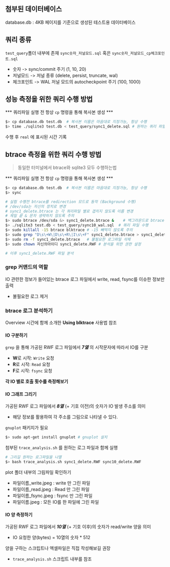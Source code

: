 ## 첨부된 데이터베이스
database.db : 4KB 페이지를 기준으로 생성된 테스트용 데이터베이스
## 쿼리 종류
`test_query`폴더 내부에 존재
`sync숫자_저널모드.sql` 혹은 `sync숫자_저널모드_cp체크포인트.sql`
- 숫자 -> sync/commit 주기 (1, 10, 20)
- 저널모드 -> 저널 종류 (delete, persist, truncate, wal)
- 체크포인트 -> WAL 저널 모드의 autocheckpoint 주기 (100, 1000)

## 성능 측정을 위한 쿼리 수행 방법
*** 쿼리파일 실행 전 항상 `cp` 명령을 통해 복사본 생성 ***
```bash
$> cp database.db test.db  # 복사본 이름은 마음대로 지정가능, 항상 수행
$> time ./sqlite3 test.db < test_query/sync1_delete.sql # 원하는 쿼리 파일 입력
```
수행 후 `real` 에 표시된 시간 기록


## btrace 측정을 위한 쿼리 수행 방법 
> 동일한 터미널에서 btrace와 sqlite3 모두 수행하는법

*** 쿼리파일 실행 전 항상 `cp` 명령을 통해 복사본 생성 ***
```bash
$> cp database.db test.db  # 복사본 이름은 마음대로 지정가능, 항상 수행
$> sync

# 실험 수행전 btrace를 redirection 모드로 동작 (Background 수행)
# /dev/sda는 자신의 장치로 변경
# sync1_delete.btrace 는 각 쿼리파일 별로 겹치지 않도록 이름 변경
# 제일 끝 & 문자 생략하지 않도록 주의 
$> sudo btrace /dev/sda &> sync1_delete.btrace &    # 백그라운드로 btrace 실행
$> ./sqlite3 test.db < test_query/sync10_wal.sql  # 쿼리 파일 수행
$> sudo killall -15 btrace blktrace # -15 빼먹지 않도록 주의
$> sudo grep "D\s\+W\|D\s\+R\|I\s\+F" sync1_delete.btrace > sync1_delete.RWF # 로그파일 가공
$> sudo rm -f sync1_delete.btrace   # 불필요한 로그파일 삭제
$> sudo chown 자신의아이디 sync1_delete.RWF # 분석을 위한 권한 설정

# 이후 sync1_delete.RWF 파일 분석
```
### grep 커맨드의 역할
IO 관련한 정보가 들어있는 btrace 로그 파일에서 write, read, fsync를 이슈한 정보만 출력
- 불필요한 로그 제거 

### btrace 로그 분석하기 
Overview 시간에 함께 소개한 **Using blktrace** 사용법 참조

#### IO 구분하기
`grep` 을 통해 가공된 RWF 로그 파일에서 ***7열*** 의 시작문자에 따라서 IO를 구분
- **W**로 시작: `Write` 요청
- **R**로 시작: `Read` 요청
- **F**로 시작: `fsync` 요청

**각 IO 별로 호출 횟수를 측정해보기**

#### IO 그래프 그리기
가공된 RWF 로그 파일에서 ***8열*** (+ 기호 이전)의 숫자가 IO 발생 주소를 의미
- 해당 정보를 활용하여 각 주소를 그림으로 나타낼 수 있다.

`gnuplot` 패키지가 필요
```bash
$> sudo apt-get install gnuplot # gnuplot 설치
```
첨부된 `trace_analysis.sh` 를 원하는 로그 파일과 함께 실행
```bash
# 그리길 원하는 로그파일을 나열
$> bash trace_analysis.sh sync1_delete.RWF sync10_delete.RWF
```
plot 폴더 내부의 그림파일 확인하기 
- 파일이름_write.jpeg : write 만 그린 파일
- 파일이름_read.jpeg  : Read 만 그린 파일
- 파일이름_fsync.jpeg : fsync 만 그린 파일
- 파일이름.jpeg       : 모든 IO를 한 파일에 그린 파일

#### IO 양 측정하기
가공된 RWF 로그 파일에서 ***10열*** (+ 기호 이후)의 숫자가 read/write 양을 의미
- IO 요청한 양(bytes) = 10열의 숫자 * 512 

양을 구하는 스크립트나 엑셀파일은 직접 작성해보길 권장
- `trace_analysis.sh` 스크립트 내부를 참조
